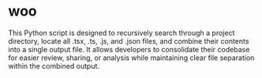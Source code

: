 # woo
This Python script is designed to recursively search through a project directory, locate all .tsx, .ts, .js, and .json files, and combine their contents into a single output file. It allows developers to consolidate their codebase for easier review, sharing, or analysis while maintaining clear file separation within the combined output.
